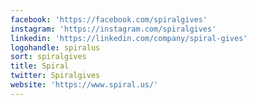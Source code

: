 ```yaml
---
facebook: 'https://facebook.com/spiralgives'
instagram: 'https://instagram.com/spiralgives'
linkedin: 'https://linkedin.com/company/spiral-gives'
logohandle: spiralus
sort: spiralgives
title: Spiral
twitter: Spiralgives
website: 'https://www.spiral.us/'
---
```

